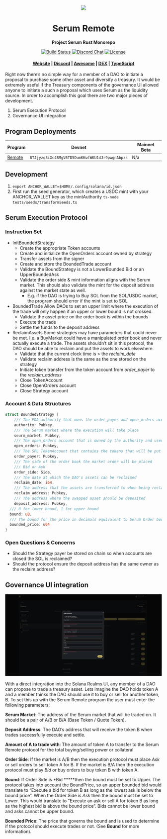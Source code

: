 <div align="center">
  <img height="170" src="http://github.com/project-serum/awesome-serum/blob/master/logo-serum.png?raw=true" />

  <h1>Serum Remote</h1>

  <p>
    <strong>Project Serum Rust Monorepo</strong>
  </p>

  <p>
    <a href="https://travis-ci.com/project-serum/serum-dex"><img alt="Build Status" src="https://travis-ci.com/project-serum/serum-dex.svg?branch=master" /></a>
    <a href="https://discord.com/channels/739225212658122886"><img alt="Discord Chat" src="https://img.shields.io/discord/739225212658122886?color=blueviolet" /></a>
    <a href="https://opensource.org/licenses/Apache-2.0"><img alt="License" src="https://img.shields.io/github/license/project-serum/serum-dex?color=blue" /></a>
  </p>

  <h4>
    <a href="https://projectserum.com/">Website</a>
    <span> | </span>
    <a href="https://discord.gg/HSeFXbqsUX">Discord</a>
    <span> | </span>
    <a href="https://github.com/project-serum/awesome-serum">Awesome</a>
    <span> | </span>
    <a href="https://dex.projectserum.com/#/">DEX</a>
    <span> | </span>
    <a href="https://github.com/project-serum/serum-ts">TypeScript</a>
  </h4>
</div>

Right now there’s no simple way for a member of a DAO to initiate a proposal to purchase some other asset and diversify a treasury. It would be extremely useful if the Treasury components of the governance UI allowed anyone to initiate a such a proposal which uses Serum as the liquidity source. In order to accomplish this goal there are two major pieces of development.

1. Serum Execution Protocol
2. Governance UI integration

## Program Deployments

| Program                          | Devnet                                         | Mainnet Beta |
| -------------------------------- | ---------------------------------------------- | ------------ |
| [Remote](/programs/serum-remote) | `8TJjyzq3iXc48MgV6TD5DumKKwfWKU14Jr9pwgnAbpzs` | N/a          |

## Development

1. `export ANCHOR_WALLET=$HOME/.config/solana/id.json`
2. First run the seed generator, which creates a USDC mint with your ANCHOR_WALLET key as the mintAuthority
   `ts-node tests/seeds/transformSeeds.ts`

## Serum Execution Protocol

### Instruction Set

- InitBoundedStrategy
  - Create the appropriate Token accounts
  - Create and initialize the OpenOrders account owned by strategy
  - Transfer assets from the signer
  - Create and store the BoundedTrade account
  - Validate the BoundStrategy is not a LowerBounded Bid or an UpperBoundedAsk
  - Validate the order side & mint information aligns with the Serum market. This should also validate the mint for the deposit address against the market state as well.
    - E.g. if the DAO is trying to Buy SOL from the SOL/USDC market, the program should error if the mint is set to SOL
- BoundedTrade
  Allow DAOs to set an upper limit where the execution of the trade will only happen if an upper or lower bound is not crossed.
  - Validate the asset price on the order book is within the bounds
  - Execute the trade
  - Settle the funds to the deposit address
- ReclaimAssets
  Some strategies may have parameters that could never be met. I.e. a BuyMarket could have a manipulated order book and never actually execute a trade. The assets shouldn’t sit in this protocol, the DAO should be able to reclaim and put the assets to work elsewhere.
  - Validate that the current clock time is > the _reclaim_date_
  - Validate reclaim address is the same as the one stored on the strategy
  - Initiate token transfer from the token account from _order_payer_ to the _reclaim_address_
  - Close TokenAccount
  - Close OpenOrders account
  - Close Strategy account

### Account & Data Structures

```rust
struct BoundedStrategy {
	/// The PDA authority that owns the order_payer and open_orders account
	authority: Pubkey,
	/// The Serum market where the execution will take place
	seurm_market: Pubkey,
	/// The open_orders account that is owned by the authority and used to place orders
	open_orders: Pubkey,
	/// The SPL TokenAccount that contains the tokens that will be put into Serum for trading
	order_payer: Pubkey,
	/// The side of the order book the market order will be placed
	/// Bid or Ask
	order_side: Side,
	/// The date at which the DAO's assets can be reclaimed
	reclaim_date: i64,
	/// The address that the assets are transferred to when being reclaimed.
	reclaim_address: Pubkey,
	/// The address where the swapped asset should be deposited
	deposit_address: Pubkey,
  /// 0 for lower bound, 1 for upper bound
  bound: u8,
  /// The bound for the price in decimals equivalent to Serum Order book price
  bounded_price: u64
}
```

### Open Questions & Concerns

- Should the Strategy payer be stored on chain so when accounts are closed the SOL is reclaimed?
- Should the protocol ensure the deposit address has the same owner as the reclaim address?

## Governance UI integration

![Governance UI Integration](static/governance_ui.png)

With a direct integration into the Solana Realms UI, any member of a DAO can propose to trade a treasury asset. Lets imagine the DAO holds token A and a member thinks the DAO should use it to buy or sell for another token, B. To set this up with the Serum Remote program the user must enter the following parameters:

**Serum Market**: The address of the Serum market that will be traded on. It should be a pair of A/B or B/A (Base Token / Quote Token).

**Deposit Address**: The DAO’s address that will receive the token B when trades successfully execute and settle.

**Amount of A to trade with**: The amount of token A to transfer to the Serum Remote protocol for the total buying/selling power or collateral

**Order Side**: If the market is A/B then the execution protocol must place _Ask_ or sell orders to sell token A for B. If the market is B/A then the execution protocol must play _Bid_ or buy orders to buy token B with token A.

**Bound**: If Order Side is \*Bid **\***then the bound must be set to Upper. The protocol takes into account the BoundPrice, so an upper bounded bid would translate to “Execute a bid for token B as long as the lowest ask is below the bound price”. When the Order Side is _Ask_ then the bound must be set to Lower. This would translate to “Execute an ask or sell A for token B as long as the highest bid is above the bound price”. Bids cannot be lower bound and asks cannot be upper bound.

**Bounded Price**: The price that governs the bound and is used to determine if the protocol should execute trades or not. (See **Bound** for more information).
